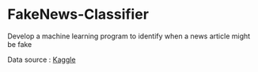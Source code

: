 # FakeNews-Classifier

Develop a machine learning program to identify when a news article might be fake

Data source : [Kaggle](https://www.kaggle.com/c/fake-news/data)
